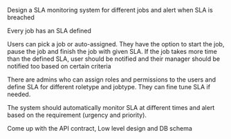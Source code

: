 Design a SLA monitoring system for different jobs and alert when SLA is breached

Every job has an SLA defined

Users can pick a job or auto-assigned. They have the option to start the job, pause the job and finish the job with given SLA.
If the job takes more time than the defined SLA, user should be notified and their manager should be notified too based on certain criteria

There are admins who can assign roles and permissions to the users and define SLA for different roletype and jobtype.
They can fine tune SLA if needed.

The system should automatically monitor SLA at different times and alert based on the requirement (urgency and priority).

Come up with the API contract, Low level design and DB schema